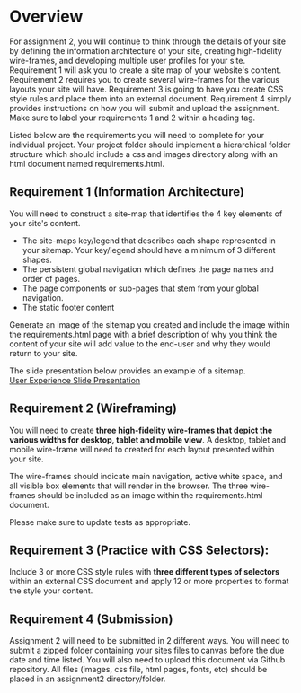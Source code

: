# Overview

For assignment 2, you will continue to think through the details of your site by defining the information architecture of your site, creating high-fidelity wire-frames, and developing multiple user profiles for your site. Requirement 1 will ask you to create a site map of your website's content. Requirement 2 requires you to create several wire-frames for the various layouts your site will have. Requirement 3 is going to have you create CSS style rules and place them into an external document. Requirement 4 simply provides instructions on how you will submit and upload the assignment. Make sure to label your requirements 1 and 2 within a heading tag.

Listed below are the requirements you will need to complete for your individual project. Your project folder should implement a hierarchical folder structure which should include a css and images directory along with an html document named requirements.html.

## Requirement 1 (Information Architecture)

You will need to construct a site-map that identifies the 4 key elements of your site's content.

- The site-maps key/legend that describes each shape represented in your sitemap. Your key/legend should have a minimum of 3 different shapes.
- The persistent global navigation which defines the page names and order of pages.
- The page components or sub-pages that stem from your global navigation.
- The static footer content

Generate an image of the sitemap you created and include the image within the requirements.html page with a brief description of why you think the content of your site will add value to the end-user and why they would return to your site.

The slide presentation below provides an example of a sitemap.  
[User Experience Slide Presentation](https://instructorc.github.io/site/slides/webdev/ux.html)

## Requirement 2 (Wireframing)

You will need to create **three high-fidelity wire-frames that depict the various widths for desktop, tablet and mobile view**. A desktop, tablet and mobile wire-frame will need to created for each layout presented within your site.

The wire-frames should indicate main navigation, active white space, and all visible box elements that will render in the browser. The three wire-frames should be included as an image within the requirements.html document.

Please make sure to update tests as appropriate.

## Requirement 3 (Practice with CSS Selectors):

Include 3 or more CSS style rules with **three different types of selectors** within an external CSS document and apply 12 or more properties to format the style your content.

## Requirement 4 (Submission)

Assignment 2 will need to be submitted in 2 different ways. You will need to submit a zipped folder containing your sites files to canvas before the due date and time listed. You will also need to upload this document via Github repository. All files (images, css file, html pages, fonts, etc) should be placed in an assignment2 directory/folder.
